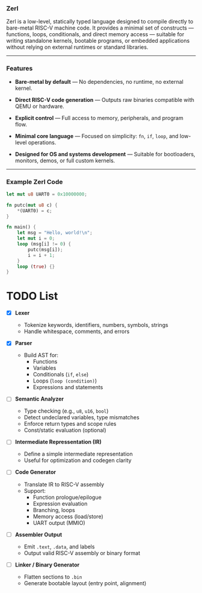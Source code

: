 ### Zerl

Zerl is a low-level, statically typed language designed to compile directly to bare-metal RISC-V machine code. It provides a minimal set of constructs — functions, loops, conditionals, and direct memory access — suitable for writing standalone kernels, bootable programs, or embedded applications without relying on external runtimes or standard libraries.

---

### Features

- **Bare-metal by default** — No dependencies, no runtime, no external kernel.

- **Direct RISC-V code generation** — Outputs raw binaries compatible with QEMU or hardware.

- **Explicit control** — Full access to memory, peripherals, and program flow.

- **Minimal core language** — Focused on simplicity: `fn`, `if`, `loop`, and low-level operations.

- **Designed for OS and systems development** — Suitable for bootloaders, monitors, demos, or full custom kernels.

---

### Example Zerl Code

```rust
let mut u8 UART0 = 0x10000000;

fn putc(mut u8 c) {
    *(UART0) = c;
}

fn main() {
    let msg = "Hello, world!\n";
    let mut i = 0;
    loop (msg[i] != 0) {
        putc(msg[i]);
        i = i + 1;
    }
    loop (true) {}
}
```

# TODO List

- [x] **Lexer**
  
  - Tokenize keywords, identifiers, numbers, symbols, strings
  - Handle whitespace, comments, and errors
    
    

- [x] **Parser**
  
  - Build AST for:
    - Functions
    - Variables
    - Conditionals (`if`, `else`)
    - Loops (`loop (condition)`)
    - Expressions and statements
      
      

- [ ] **Semantic Analyzer**
  
  - Type checking (e.g., `u8`, `u16`, `bool`)
  - Detect undeclared variables, type mismatches
  - Enforce return types and scope rules
  - Const/static evaluation (optional)
    
    

- [ ] **Intermediate Repressentation (IR)**
  
  - Define a simple intermediate representation
  - Useful for optimization and codegen clarity
    
    

- [ ] **Code Generator**
  
  - Translate IR to RISC-V assembly
  - Support:
    - Function prologue/epilogue
    - Expression evaluation
    - Branching, loops
    - Memory access (load/store)
    - UART output (MMIO)
      
      

- [ ] **Assembler Output**
  
  - Emit `.text`, `.data`, and labels
  - Output valid RISC-V assembly or binary format
    
    

- [ ] **Linker / Binary Generator**
  
  - Flatten sections to `.bin`
  - Generate bootable layout (entry point, alignment)





